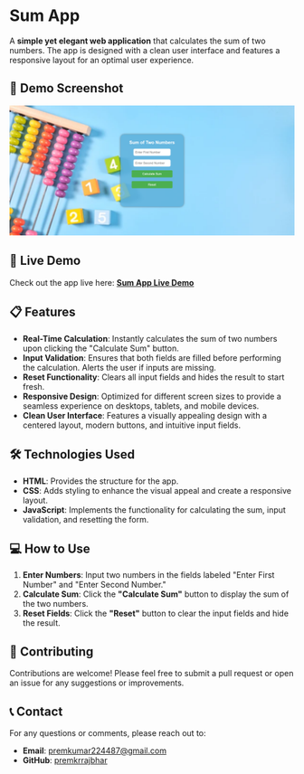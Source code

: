 # Sum App

A **simple yet elegant web application** that calculates the sum of two numbers. The app is designed with a clean user interface and features a responsive layout for an optimal user experience.

## 🎨 Demo Screenshot
![Screenshot of Project](assets/screenshot.png)

## 🔗 Live Demo

Check out the app live here: **[Sum App Live Demo](https://premkrrajbhar.github.io/sum-app/)**

## 📋 Features

- **Real-Time Calculation**: Instantly calculates the sum of two numbers upon clicking the "Calculate Sum" button.
- **Input Validation**: Ensures that both fields are filled before performing the calculation. Alerts the user if inputs are missing.
- **Reset Functionality**: Clears all input fields and hides the result to start fresh.
- **Responsive Design**: Optimized for different screen sizes to provide a seamless experience on desktops, tablets, and mobile devices.
- **Clean User Interface**: Features a visually appealing design with a centered layout, modern buttons, and intuitive input fields.

## 🛠️ Technologies Used

- **HTML**: Provides the structure for the app.
- **CSS**: Adds styling to enhance the visual appeal and create a responsive layout.
- **JavaScript**: Implements the functionality for calculating the sum, input validation, and resetting the form.

## 💻 How to Use

1. **Enter Numbers**: Input two numbers in the fields labeled "Enter First Number" and "Enter Second Number."
2. **Calculate Sum**: Click the **"Calculate Sum"** button to display the sum of the two numbers.
3. **Reset Fields**: Click the **"Reset"** button to clear the input fields and hide the result.

## 🤝 Contributing

Contributions are welcome! Please feel free to submit a pull request or open an issue for any suggestions or improvements.

## 📞 Contact

For any questions or comments, please reach out to:

- **Email**: [premkumar224487@gmail.com](mailto:premkumar224487@gmail.com)
- **GitHub**: [premkrrajbhar](https://github.com/premkrrajbhar)
